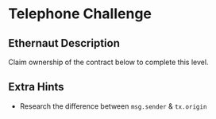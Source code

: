# Telephone Challenge

## Ethernaut Description
Claim ownership of the contract below to complete this level.

## Extra Hints
- Research the difference between `msg.sender` & `tx.origin`

